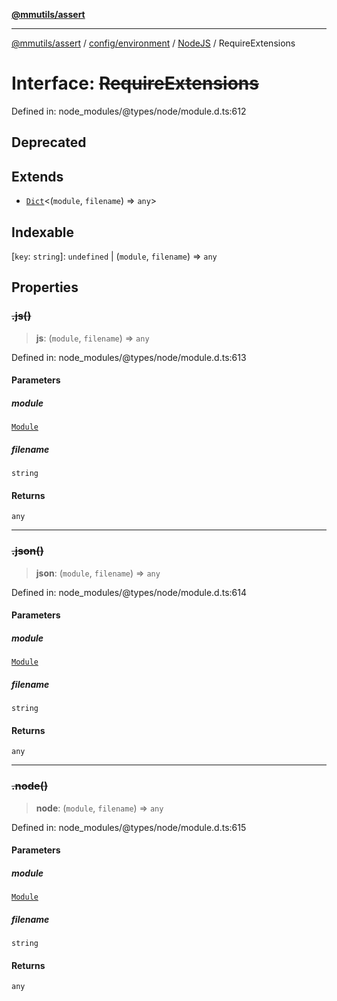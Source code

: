 [**@mmutils/assert**](../../../../../README.md)

***

[@mmutils/assert](../../../../../modules.md) / [config/environment](../../../README.md) / [NodeJS](../README.md) / RequireExtensions

# Interface: ~~RequireExtensions~~

Defined in: node\_modules/@types/node/module.d.ts:612

## Deprecated

## Extends

- [`Dict`](Dict.md)\<(`module`, `filename`) => `any`\>

## Indexable

\[`key`: `string`\]: `undefined` \| (`module`, `filename`) => `any`

## Properties

### ~~.js()~~

> **js**: (`module`, `filename`) => `any`

Defined in: node\_modules/@types/node/module.d.ts:613

#### Parameters

##### module

[`Module`](Module.md)

##### filename

`string`

#### Returns

`any`

***

### ~~.json()~~

> **json**: (`module`, `filename`) => `any`

Defined in: node\_modules/@types/node/module.d.ts:614

#### Parameters

##### module

[`Module`](Module.md)

##### filename

`string`

#### Returns

`any`

***

### ~~.node()~~

> **node**: (`module`, `filename`) => `any`

Defined in: node\_modules/@types/node/module.d.ts:615

#### Parameters

##### module

[`Module`](Module.md)

##### filename

`string`

#### Returns

`any`
